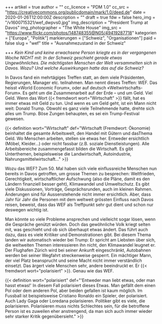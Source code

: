 +++
artikel = true
author = ""
cc_licence = "PDM 1.0"
cc_src = "https://creativecommons.org/publicdomain/mark/1.0/deed.de"
date = 2020-01-26T12:00:00Z
description = ""
draft = true
fdw = false
hero_img = "/v1600715321/wef_dwpvs0.jpg"
img_description = "President Trump at Davos"
img_photographer = "The White House"
img_src = "https://www.flickr.com/photos/148748355@N05/49419287718"
kategorien = ["Europa", "Politik"]
markierungen = ["Schweiz", "Organisationen"]
paid = false
slug = "wef"
title = "Ausnahmezustand in der Schweiz"

+++
_Kein Kind und keine erwachsene Person kriegte es in der vergangenen Woche NICHT mit: In der Schweiz geschieht gerade etwas Ungewöhnliches. Die mächtigsten Menschen der Welt versammelten sich in Davos. Wozu? Und welche Auswirkungen hatte das auf die Schweiz?_

In Davos fand ein mehrtägiges Treffen statt, an dem viele Präsidenten, Regierungen, Manager etc. teilnahmen. Man nennt dieses Treffen: WEF. Das heisst «World Economic Forum», oder auf deutsch «Weltwirtschafts-Forum». Es geht um die Zusammenarbeit auf der Erde – und um Geld. Viel Geld. Wenn das Wort {{< fremdwort wort="Wirtschaft" >}} fällt, hat es immer etwas mit Geld zu tun. Und wenn es um Geld geht, ist ein Mann nicht weit: Donald Trump. Obwohl es ganz viele Teilnehmende hatte, drehte sich alles um Trump. Böse Zungen behaupten, es sei ein Trump-Festival gewesen.

{{< definition wort="Wirtschaft" def="Wirtschaft (Fremdwort: Ökonomie) beinhaltet die gesamte Arbeitswelt, den Handel mit Gütern und dasThema Geld. Wo Menschen arbeiten, stellen sie etwas her. Entweder ersichtlich (Möbel, Kleider...) oder nicht fassbar (z.B. soziale Dienstleistungen). Alle Arbeitsbereiche zusammengefasst bilden die Wirtschaft. Es gibt Unterthemen, beispielsweise die Landwirtschaft, Autoindustrie, Nahrungsmittelwirtschaft..." >}}

Wozu das WEF? Zum 50. Mal haben sich viele einflussreiche Menschen nun bereits in Davos getroffen, um grosse Themen zu besprechen: Weltfrieden, Gerechtigkeit, wirtschaftlicher Aufschwung (also die Pläne, damit es den Ländern finanziell besser geht), Klimawandel und Umweltschutz. Es gibt viele Diskussionen, Vorträge, Gesprächsrunden, auch im kleinen Rahmen. Änderungen sind für Aussenstehende nicht immer ersichtlich. Aber, dass Jahr für Jahr die Personen mit dem weltweit grössten Einfluss nach Davos reisen, beweist, dass das WEF als Treffpunkt sehr gut dient und schon nur deswegen wichtig ist.

Man könnte so viele Probleme ansprechen und vielleicht sogar lösen, wenn die Gespräche genützt würden. Doch das gewöhnliche Volk kriegt selten mit, was geschieht und ob sich überhaupt etwas ändert. Das führt auch dazu, dass es viele Kritiker und Demonstrationen gibt. Bei diesem Thema landen wir automatisch wieder bei Trump: Er spricht am Liebsten über sich, die weltweiten Themen interessieren ihn nicht, den Klimawandel leugnet er. Der Flughafen Zürich wird bei seiner Ankunft eingeschränkt, Autobahnen werden bei seiner Wegfahrt streckenweise gesperrt. Ein mächtiger Mann, der viel Platz beansprucht und seine Macht nicht immer verständlich einsetzt. Das ärgert viele Menschen sehr, andere beeindruckt er. Er {{< fremdwort wort="polarisiert" >}}. Genau wie das WEF.

{{< definition wort="polarisiert" def="'Entweder man liebt etwas, oder man hasst etwas!' In diesem Fall polarisiert dieses Etwas. Man gefällt dem einen Pol oder dem anderen Pol, aber beiden gefallen ist kaum möglich. Im Fussball ist beispielsweise Cristiano Ronaldo ein Spieler, der polarisiert. Auch Lady Gaga oder Loredana polarisieren. Politiker gibt es viele, die polarisieren. Polarisieren muss nichts Schlechtes sein, für die betroffene Person ist es zuweilen eher anstrengend, da man sich auch immer wieder sehr starker Kritik gegenübersieht." >}}